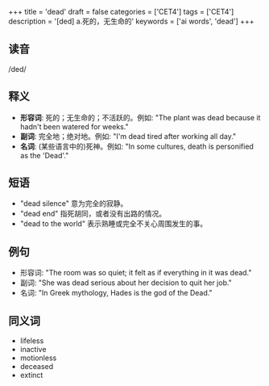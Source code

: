 +++
title = 'dead'
draft = false
categories = ['CET4']
tags = ['CET4']
description = '[ded] a.死的，无生命的'
keywords = ['ai words', 'dead']
+++

## 读音
/ded/

## 释义
- **形容词**: 死的；无生命的；不活跃的。例如: "The plant was dead because it hadn't been watered for weeks."
- **副词**: 完全地；绝对地。例如: "I'm dead tired after working all day."
- **名词**: (某些语言中的)死神。例如: "In some cultures, death is personified as the 'Dead'."

## 短语
- "dead silence" 意为完全的寂静。
- "dead end" 指死胡同，或者没有出路的情况。
- "dead to the world" 表示熟睡或完全不关心周围发生的事。

## 例句
- 形容词: "The room was so quiet; it felt as if everything in it was dead."
- 副词: "She was dead serious about her decision to quit her job."
- 名词: "In Greek mythology, Hades is the god of the Dead."

## 同义词
- lifeless
- inactive
- motionless
- deceased
- extinct
